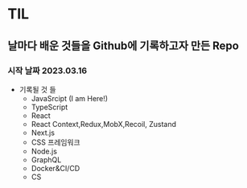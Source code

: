 # TIL
## 날마다 배운 것들을 Github에 기록하고자 만든 Repo
### 시작 날짜 2023.03.16

- 기록될 것 들
  - JavaSrcipt (I am Here!)
  - TypeScript
  - React
  - React Context,Redux,MobX,Recoil, Zustand
  - Next.js
  - CSS 프레임워크
  - Node.js
  - GraphQL
  - Docker&CI/CD
  - CS
